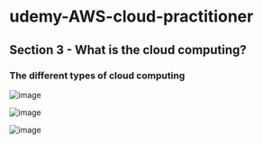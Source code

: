 # udemy-AWS-cloud-practitioner

## Section 3 - What is the cloud computing?

### The different types of cloud computing 

![image](https://user-images.githubusercontent.com/61791877/236089550-e9bbf25e-8d93-4862-a383-38646578c2a3.png)

![image](https://user-images.githubusercontent.com/61791877/236089846-71d2db29-b63c-4227-a8e0-436045761ef1.png)

![image](https://user-images.githubusercontent.com/61791877/236089924-6a923281-a03f-46d3-a5cf-79b43d0de237.png)
